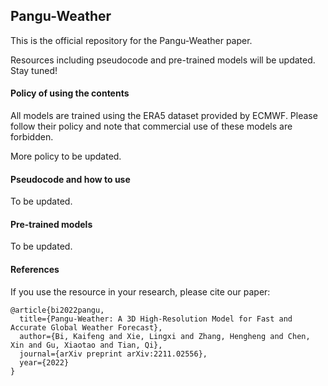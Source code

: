 ## Pangu-Weather

This is the official repository for the Pangu-Weather paper.

Resources including pseudocode and pre-trained models will be updated. Stay tuned!

#### Policy of using the contents

All models are trained using the ERA5 dataset provided by ECMWF. Please follow their policy and note that commercial use of these models are forbidden.

More policy to be updated.

#### Pseudocode and how to use

To be updated.

#### Pre-trained models

To be updated.

#### References

If you use the resource in your research, please cite our paper:

```
@article{bi2022pangu,
  title={Pangu-Weather: A 3D High-Resolution Model for Fast and Accurate Global Weather Forecast},
  author={Bi, Kaifeng and Xie, Lingxi and Zhang, Hengheng and Chen, Xin and Gu, Xiaotao and Tian, Qi},
  journal={arXiv preprint arXiv:2211.02556},
  year={2022}
}
```
